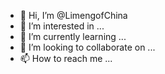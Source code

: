 - 👋 Hi, I’m @LimengofChina
- 👀 I’m interested in ...
- 🌱 I’m currently learning ...
- 💞️ I’m looking to collaborate on ...
- 📫 How to reach me ...

<!---
LimengofChina/LimengofChina is a ✨ special ✨ repository because its `README.md` (this file) appears on your GitHub profile.
You can click the Preview link to take a look at your changes.
--->
